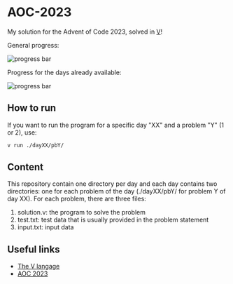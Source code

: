 # AOC-2023
My solution for the Advent of Code 2023, solved in [V](https://github.com/vlang/v)!

General progress:

![progress bar](https://geps.dev/progress/14)

Progress for the days already available:

![progress bar](https://geps.dev/progress/88)

## How to run
If you want to run the program for a specific day "XX" and a problem "Y" (1 or 2), use:
```bash
v run ./dayXX/pbY/
```

## Content
This repository contain one directory per day and each day contains two directories: one for each problem of the day (./dayXX/pbY/ for problem Y of day XX). For each problem, there are three files:
1. solution.v: the program to solve the problem
2. test.txt: test data that is usually provided in the problem statement
3. input.txt: input data

## Useful links
- [The V langage](https://github.com/vlang/v)
- [AOC 2023](https://adventofcode.com)
